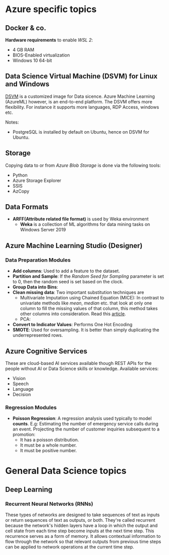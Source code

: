 # Azure specific topics

## Docker & co.

__Hardware requirements__ to enable _WSL 2_:
* 4 GB RAM
* BIOS-Enabled virtualization
* Windows 10 64-bit

## Data Science Virtual Machine (DSVM) for Linux and Windows

[DSVM](https://learn.microsoft.com/en-us/azure/machine-learning/data-science-virtual-machine/overview) is a customized image for Data sicence. Azure Machine Learning (AzureML) however, is an end-to-end platform. The DSVM offers more flexibility. For instance it supports more languages, RDP Access, windows etc.

Notes:
* PostgreSQL is installed by default on Ubuntu, hence on DSVM for Ubuntu.

## Storage

Copying data to or from _Azure Blob Storage_ is done via the following tools:
* Python
* Azure Storage Explorer
* SSIS
* AzCopy

## Data Formats

* __ARFF(Attribute related file format)__ is used by Weka environment
    * __Weka__ is a collection of ML algorithms for data mining tasks on Windows Server 2019


## Azure Machine Learning Studio (Designer)

### Data Preparation Modules
* __Add columns__: Used to add a feature to the dataset.
* __Partition and Sample__: If the _Random Seed for Sampling_ parameter is set to 0, then the random seed is set based on the clock.
* __Group Data into Bins__:
* __Clean missing data__: Two important substitution techniques are
    * Multivariate Imputation using Chained Equation (MICE): In contrast to univariate methods like _mean_, _median_ etc. that look at only one column to fill the missing values of that column, this method takes other columns into consideration. Read this [article](https://www.numpyninja.com/post/mice-algorithm-to-impute-missing-values-in-a-dataset).
    * PCA:
* __Convert to Indicator Values__: Performs One Hot Encoding
* __SMOTE__: Used for oversampling. It is better than simply duplicating the underrepresented rows.

## Azure Cognitive Services

These are cloud-based AI services available though REST APIs for the people without AI or Data Science skills or knowledge. 
Available services:
* Vision
* Speech
* Language
* Decision


### Regression Modules
* __Poisson Regression__: A regression analysis used typically to model __counts__. E.g: Estimating the number of emergency service calls during an event. Projecting the number of customer inquiries subsequent to a promotion:
    * It has a poisson distribution.
    * It must be a whole number.
    * It must be positive number.

# General Data Science topics

## Deep Learning

### Recurrent Neural Networks (RNNs)
These types of networks are designed to take sequences of text as inputs or return sequences of text as outputs, or both. They're called recurrent because the network's hidden layers have a loop in which the output and cell state from each time step become inputs at the next time step. This recurrence serves as a form of memory.
It allows contextual information to flow through the network so that relevant outputs from previous time steps can be applied to network operations at the current time step.